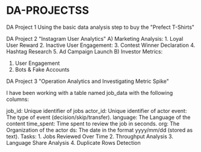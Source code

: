# DA-PROJECTSS
DA Project 1
Using the basic data analysis step to buy the "Prefect T-Shirts"

DA Project 2
"Instagram User Analytics"
A) Marketing Analysis: 
     1. Loyal User Reward 
     2. Inactive User Engagement:
     3. Contest Winner Declaration
     4. Hashtag Research
     5. Ad Campaign Launch
B) Investor Metrics:
   1. User Engagement
   2. Bots & Fake Accounts

DA Project 3
"Operation Analytics and Investigating Metric Spike"

I have been working with a table named job_data with the following columns:

job_id: Unique identifier of jobs
actor_id: Unique identifier of actor
event: The type of event (decision/skip/transfer).
language: The Language of the content
time_spent: Time spent to review the job in seconds.
org: The Organization of the actor
ds: The date in the format yyyy/mm/dd (stored as text).
Tasks:
     1. Jobs Reviewed Over Time
     2. Throughput Analysis
     3. Language Share Analysis
     4. Duplicate Rows Detection
